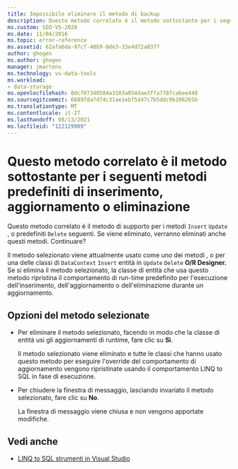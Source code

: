 ```yaml
---
title: Impossibile eliminare il metodo di backup
description: Questo metodo correlato è il metodo sottostante per i seguenti metodi predefiniti di inserimento, aggiornamento o eliminazione
ms.custom: SEO-VS-2020
ms.date: 11/04/2016
ms.topic: error-reference
ms.assetid: 62afa6da-97cf-48b9-8de3-33e4d72a0377
author: ghogen
ms.author: ghogen
manager: jmartens
ms.technology: vs-data-tools
ms.workload:
- data-storage
ms.openlocfilehash: 8dcf07340584a3103a854dae3ffa7787cabee448
ms.sourcegitcommit: 68897da7d74c31ae1ebf5d47c7b5ddc9b108265b
ms.translationtype: MT
ms.contentlocale: it-IT
ms.lasthandoff: 08/13/2021
ms.locfileid: "122129909"
---
```

# <a name="this-related-method-is-the-backing-method-for-the-following-default-insert-update-or-delete-methods"></a>Questo metodo correlato è il metodo sottostante per i seguenti metodi predefiniti di inserimento, aggiornamento o eliminazione

Questo metodo correlato è il metodo di supporto per i metodi `Insert` `Update` , o predefiniti `Delete` seguenti. Se viene eliminato, verranno eliminati anche questi metodi. Continuare?

Il metodo selezionato viene attualmente usato come uno dei metodi , o per una delle classi di `DataContext` `Insert` entità in `Update` `Delete` **O/R Designer.** Se si elimina il metodo selezionato, la classe di entità che usa questo metodo ripristina il comportamento di run-time predefinito per l'esecuzione dell'inserimento, dell'aggiornamento o dell'eliminazione durante un aggiornamento.

## <a name="selected-method-options"></a>Opzioni del metodo selezionate

- Per eliminare il metodo selezionato, facendo in modo che la classe di entità usi gli aggiornamenti di runtime, fare clic su **Sì**.

   Il metodo selezionato viene eliminato e tutte le classi che hanno usato questo metodo per eseguire l'override del comportamento di aggiornamento vengono ripristinate usando il comportamento LINQ to SQL in fase di esecuzione.

- Per chiudere la finestra di messaggio, lasciando invariato il metodo selezionato, fare clic su **No**.

   La finestra di messaggio viene chiusa e non vengono apportate modifiche.

## <a name="see-also"></a>Vedi anche

- [LINQ to SQL strumenti in Visual Studio](../data-tools/linq-to-sql-tools-in-visual-studio2.md)